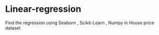 # Linear-regression
Find the regression using Seaborn , Scikit-Learn , Numpy in House price dataset
